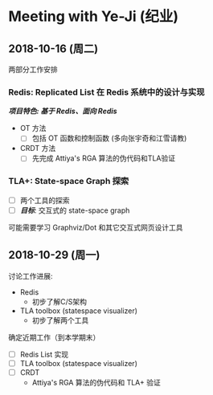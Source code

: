 ﻿# Meeting with Ye-Ji (纪业)

## 2018-10-16 (周二)

两部分工作安排

### Redis: Replicated List 在 Redis 系统中的设计与实现

***项目特色: 基于 Redis、面向 Redis***

- OT 方法
	- [ ] 包括 OT 函数和控制函数 (多向张宇奇和江雪请教)
- CRDT 方法
	- [ ] 先完成 Attiya's RGA 算法的伪代码和TLA验证

### TLA+: State-space Graph 探索
- [ ] 两个工具的探索
- [ ] ***目标***: 交互式的 state-space graph

可能需要学习 Graphviz/Dot 和其它交互式网页设计工具

## 2018-10-29 (周一)
讨论工作进展:
- Redis
	- 初步了解C/S架构
- TLA toolbox (statespace visualizer)
	- 初步了解两个工具

确定近期工作（到本学期末）
- [ ] Redis List 实现
- [ ] TLA toolbox (statespace visualizer)
- [ ] CRDT
	- Attiya's RGA 算法的伪代码和 TLA+ 验证

